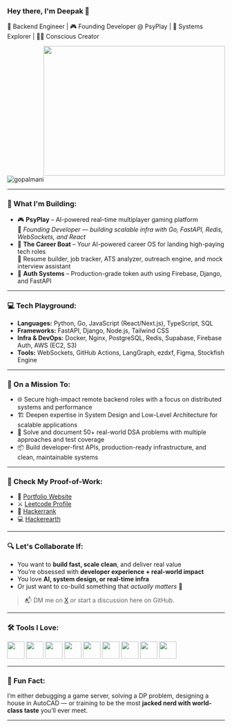 ### Hey there, I'm Deepak 👋  
🚀 Backend Engineer | 🎮 Founding Developer @ PsyPlay | 🧠 Systems Explorer | 🧘‍♂️ Conscious Creator  

<img align="right" src="https://media.giphy.com/media/qgQUggAC3Pfv687qPC/giphy.gif" width="420" height="300" />

<p align="left">
  <img src="https://komarev.com/ghpvc/?username=gopalmani&label=Profile%20views&color=grey" alt="gopalmani" />
</p>

---

### 💼 What I'm Building:
- 🎮 **PsyPlay** – AI-powered real-time multiplayer gaming platform  
  🧱 *Founding Developer — building scalable infra with Go, FastAPI, Redis, WebSockets, and React*
- 💼 **The Career Boat** – Your AI-powered career OS for landing high-paying tech roles  
  📄 Resume builder, job tracker, ATS analyzer, outreach engine, and mock interview assistant
- 🔐 **Auth Systems** – Production-grade token auth using Firebase, Django, and FastAPI

---

### 💻 Tech Playground:
- **Languages:** Python, Go, JavaScript (React/Next.js), TypeScript, SQL  
- **Frameworks:** FastAPI, Django, Node.js, Tailwind CSS  
- **Infra & DevOps:** Docker, Nginx, PostgreSQL, Redis, Supabase, Firebase Auth, AWS (EC2, S3)  
- **Tools:** WebSockets, GitHub Actions, LangGraph, ezdxf, Figma, Stockfish Engine

---

### 🧠 On a Mission To:
- 🌐 Secure high-impact remote backend roles with a focus on distributed systems and performance
- 🏗️ Deepen expertise in System Design and Low-Level Architecture for scalable applications
- 🧪 Solve and document 50+ real-world DSA problems with multiple approaches and test coverage
- 📦 Build developer-first APIs, production-ready infrastructure, and clean, maintainable systems

---

### 🧪 Check My Proof-of-Work:
- 🧠 [Portfolio Website](https://gopalmani.github.io)
- ⚔️ [Leetcode Profile](https://leetcode.com/u/gopalmanidubey/)
- 🧪 [Hackerrank](https://www.hackerrank.com/deepakdubeygi)
- 💻 [Hackerearth](https://www.hackerearth.com/@deep186)

---

### 🔍 Let's Collaborate If:
- You want to **build fast, scale clean**, and deliver real value
- You’re obsessed with **developer experience + real-world impact**
- You love **AI, system design, or real-time infra**
- Or just want to co-build something that *actually matters* 🌱

> 📬 DM me on [X](https://x.com/deeep8o) or start a discussion here on GitHub.

---

### 🛠️ Tools I Love:

<code><img height="40" src="https://cdn.jsdelivr.net/gh/gopalmani/GitHub_files/python.png"></code>
<code><img height="40" src="https://cdn.jsdelivr.net/gh/gopalmani/GitHub_files/go.png"></code>
<code><img height="40" src="https://cdn.jsdelivr.net/gh/gopalmani/GitHub_files/react.png"></code>
<code><img height="40" src="https://cdn.jsdelivr.net/gh/gopalmani/GitHub_files/fastapi.png"></code>
<code><img height="40" src="https://cdn.jsdelivr.net/gh/gopalmani/GitHub_files/postgres.png"></code>
<code><img height="40" src="https://cdn.jsdelivr.net/gh/gopalmani/GitHub_files/redis.png"></code>
<code><img height="40" src="https://cdn.jsdelivr.net/gh/gopalmani/GitHub_files/docker.png"></code>
<code><img height="40" src="https://cdn.jsdelivr.net/gh/gopalmani/GitHub_files/firebase.png"></code>
<code><img height="40" src="https://cdn.jsdelivr.net/gh/gopalmani/GitHub_files/aws.png"></code>

---

### 🧘 Fun Fact:
I’m either debugging a game server, solving a DP problem, designing a house in AutoCAD — or training to be the most **jacked nerd with world-class taste** you’ll ever meet.

---
